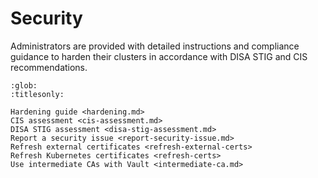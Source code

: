 # Security

Administrators are provided with detailed instructions and compliance guidance
to harden their clusters in accordance with DISA STIG and CIS recommendations.

```{toctree}
:glob:
:titlesonly:

Hardening guide <hardening.md>
CIS assessment <cis-assessment.md>
DISA STIG assessment <disa-stig-assessment.md>
Report a security issue <report-security-issue.md>
Refresh external certificates <refresh-external-certs>
Refresh Kubernetes certificates <refresh-certs>
Use intermediate CAs with Vault <intermediate-ca.md>
```
